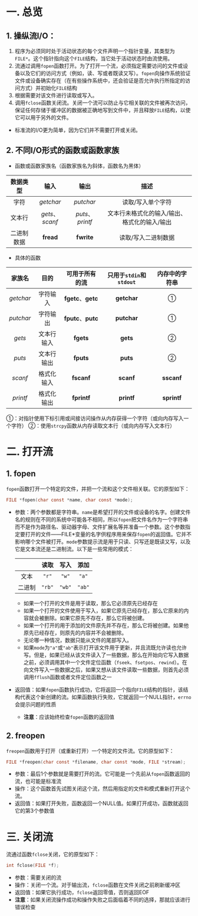 # 一. 总览
## 1. 操纵流I/O：
1. 程序为必须同时处于活动状态的每个文件声明一个指针变量，其类型为`FILE*`。这个指针指向这个`FILE`结构，当它处于活动状态时由流使用。
2. 流通过调用`fopen`函数打开。为了打开一个流，必须指定需要访问的文件或设备以及它们的访问方式（例如，读、写或者既读又写）。`fopen`向操作系统验证文件或设备确实存在（在有些操作系统中，还会验证是否允许执行所指定的访问方式）并初始化`FILE`结构
3. 根据需要对该文件进行读取或写入。
4. 调用`fclose`函数关闭流。关闭一个流可以防止与它相关联的文件被再次访问，保证任何存储于缓冲区的数据被正确地写到文件中，并且释放`FILE`结构，以使它可以用于另外的文件。

- 标准流的I/O更为简单，因为它们并不需要打开或关闭。

## 2. 不同I/O形式的函数或函数家族
- 函数或函数家族名（函数家族名为斜体，函数名为黑体）

|数据类型|输入|输出|描述|
|:-:|:-:|:-:|:-:|
|字符|*getchar*|*putchar*|读取/写入单个字符|
|文本行|*gets*、*scanf*|*puts*、*printf*|文本行未格式化的输入/输出、格式化的输入/输出|
|二进制数据|**fread**|**fwrite**|读取/写入二进制数据|

- 具体的函数

|家族名|目的|可用于所有的流|只用于`stdin`和`stdout`|内存中的字符串|
|:--:|:---:|:---:|:---:|:----:|
|*getchar*|字符输入|**fgetc**、**getc**|**getchar**|①|
|*putchar*|字符输出|**fputc**、**putc**|**putchar**|①|
|*gets*|文本行输入|**fgets**|**gets**|②|
|*puts*|文本行输出|**fputs**|**puts**|②|
|*scanf*|格式化输入|**fscanf**|**scanf**|**sscanf**|
|*printf*|格式化输出|**fprintf**|**printf**|**sprintf**|

①：对指针使用下标引用或间接访问操作从内存获得一个字符（或向内存写入一个字符）
②：使用`strcpy`函数从内存读取文本行（或向内存写入文本行）

# 二. 打开流
## 1. fopen
`fopen`函数打开一个特定的文件，并把一个流和这个文件相关联。它的原型如下：
```c
FILE *fopen(char const *name, char const *mode);
```
- 参数：两个参数都是字符串。`name`是希望打开的文件或设备的名字。创建文件名的规则在不同的系统中可能各不相同，所以`fopen`把文件名作为一个字符串而不是作为路径名、驱动器字母、文件扩展名等并准备一个参数。这个参数指定要打开的文件——FILE*变量的名字供程序用来保存`fopen`的返回值。它并不影响哪个文件被打开。`mode`参数提示流是用于只读、只写还是既读又写，以及它是文本流还是二进制流。以下是一些常用的模式：

    ||读取|写入|添加|
    |:-:|:-:|:-:|:-:|
    |文本|`"r"`|`"w"`|`"a"`|
    |二进制|`"rb"`|`"wb"`|`"ab"`|

    - 如果一个打开的文件是用于读取，那么它必须原先已经存在
    - 如果一个打开的文件使用于写入，如果它原先已经存在，那么它原来的内容就会被删除。如果它原先不存在，那么它将被创建。
    - 如果一个打开的用于添加的文件原先并不存在，那么它将被创建。如果他原先已经存在，则原先的内容并不会被删除。
    - 无论哪一种情况，数据只能从文件的尾部写入。
    - 如果`mode`为`"a"`或`"ab"`表示打开该文件用于更新，并且流既允许读也允许写。但是，如果已经从该文件读入了一些数据，那么在开始向它写入数据之前，必须调用其中一个文件定位函数（`fseek`、`fsetpos`、`rewind`）。在向文件写入一些数据之后，如果又想从该文件读取一些数据，则首先必须调用`fflush`函数或者文件定位函数之一
- 返回值：如果`fopen`函数执行成功，它将返回一个指向`FILE`结构的指针，该结构代表这个新创建的流。如果函数执行失败，它就返回一个NULL指针，`errno`会提示问题的性质
    - **注意**：应该始终检查`fopen`函数的返回值
## 2. freopen
`freopen`函数用于打开（或重新打开）一个特定的文件流。它的原型如下：
```c
FILE *freopen(char const *filename, char const *mode, FILE *stream);
```
- 参数：最后1个参数就是需要打开的流。它可能是一个先前从`fopen`函数返回的流，也可能是标准流
- 操作：这个函数首先试图关闭这个流，然后用指定的文件和模式重新打开这个流。
- 返回值：如果打开失败，函数返回一个NULL值。如果打开成功，函数就返回它的第3个参数值

# 三. 关闭流
流通过函数`fclose`关闭，它的原型如下：
```c
int fclose(FILE *f);
```
- 参数：需要关闭的流
- 操作：关闭一个流。对于输出流，`fclose`函数在文件关闭之前刷新缓冲区
- 返回值：如果它执行成功，`fclose`返回零值，否则返回EOF
- **注意**：如果关闭流操作成功和操作失败之后面临着不同的选择，那就应该进行错误检查